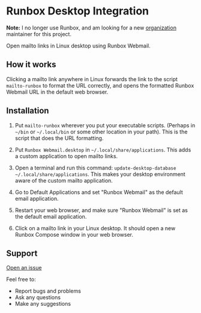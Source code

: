 # Runbox Desktop Integration

**Note:** I no longer use Runbox, and am looking for a new [organization](https://github.com/RunboxScripts) maintainer for this project.

Open mailto links in Linux desktop using Runbox Webmail.

## How it works

Clicking a mailto link anywhere in Linux forwards the link to the script `mailto-runbox` to format the URL correctly, and opens the formatted Runbox Webmail URL in the default web browser.

## Installation

1. Put `mailto-runbox` wherever you put your executable scripts. (Perhaps in `~/bin` or `~/.local/bin` or some other location in your path). This is the script that does the URL formatting.

2. Put `Runbox Webmail.desktop` in `~/.local/share/applications`. This adds a custom application to open mailto links.

3. Open a terminal and run this command: `update-desktop-database ~/.local/share/applications`. This makes your desktop environment aware of the custom mailto application.

4. Go to Default Applications and set "Runbox Webmail" as the default email application.

5. Restart your web browser, and make sure "Runbox Webmail" is set as the default email application.

6. Click on a mailto link in your Linux desktop. It should open a new Runbox Compose window in your web browser.

## Support

[Open an issue](https://github.com/RunboxScripts/RunboxDesktopIntegration/issues)

Feel free to:

* Report bugs and problems
* Ask any questions
* Make any suggestions
